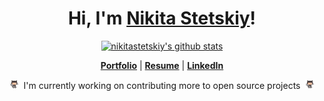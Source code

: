 <h1 align="center">Hi, I'm <a href="https://nikitastetskiy.github.io">Nikita Stetskiy</a>!</h1>

<p align="center">
  <a href="https://github.com/nikitastetskiy"><img src="https://github-readme-stats.vercel.app/api?username=nikitastetskiy&hide_border=true&show_icons=true" alt="nikitastetskiy's github stats"></a>
</p>

<p align="center">
  <strong><a href="https://nikitastetskiy.github.io">Portfolio</a></strong> |
  <strong><a href="https://nikitastetskiy.github.io/static/media/resume.fd221113.pdf">Resume</a></strong> |
  <strong><a href="https://www.linkedin.com/in/nikitastetskiy">LinkedIn</a></strong>
</p>

<p align="center">
<img src="octocat.gif" width="15px">
&nbsp;I'm currently working on contributing more to open source projects&nbsp;
<img src="octocat.gif" width="15px">
</p>

<!--
**nikitastetskiy/nikitastetskiy** is a ✨ _special_ ✨ repository because its `README.md` (this file) appears on your GitHub profile.

Here are some ideas to get you started:

- 🔭 I’m currently working on ...
- 🌱 I’m currently learning ...
- 👯 I’m looking to collaborate on ...
- 🤔 I’m looking for help with ...
- 💬 Ask me about ...
- 📫 How to reach me: ...
- 😄 Pronouns: ...
- ⚡ Fun fact: ...
-->
